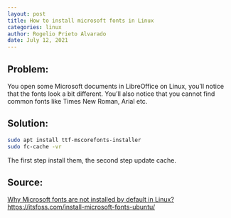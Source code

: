 ```yaml
---
layout: post
title: How to install microsoft fonts in Linux
categories: linux
author: Rogelio Prieto Alvarado
date: July 12, 2021
---
```



## Problem:
You open some Microsoft documents in LibreOffice on Linux, you’ll notice that the fonts look a bit different. You’ll also notice that you cannot find common fonts like Times New Roman, Arial etc.

## Solution:
```bash
sudo apt install ttf-mscorefonts-installer
sudo fc-cache -vr
```

The first step install them, the second step update cache.

## Source:  
[Why Microsoft fonts are not installed by default in Linux?](https://itsfoss.com/install-microsoft-fonts-ubuntu/)
<https://itsfoss.com/install-microsoft-fonts-ubuntu/>
